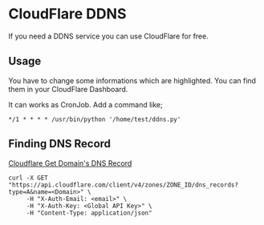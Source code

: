 # CloudFlare DDNS
If you need a DDNS service you can use CloudFlare for free.

## Usage
You have to change some informations which are highlighted. You can find them in your CloudFlare Dashboard.

It can works as CronJob. Add a command like;

`*/1 * * * * /usr/bin/python '/home/test/ddns.py'`

## Finding DNS Record

[Cloudflare Get Domain's DNS Record](https://gist.github.com/buraksakalli/410ccb26cdb1ad168ede3bd6377128eb)

```
curl -X GET "https://api.cloudflare.com/client/v4/zones/ZONE_ID/dns_records?type=A&name=<Domain>" \
     -H "X-Auth-Email: <email>" \
     -H "X-Auth-Key: <Global API Key>" \
     -H "Content-Type: application/json"
```